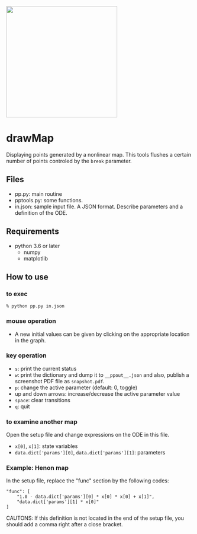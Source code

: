 <img src="https://user-images.githubusercontent.com/52724526/81895103-6d7dc180-95ec-11ea-8760-c08df1757440.png" width=300px>
 
# drawMap
Displaying points generated by a nonlinear map. This tools flushes a
certain number of points controled by the `break` parameter. 

## Files

* pp.py: main routine
* pptools.py: some functions.
* in.json: sample input file. A JSON format. Describe parameters and a
definition of the ODE. 

## Requirements

* python 3.6 or later
    * numpy
    * matplotlib

## How to use
### to exec

    % python pp.py in.json

### mouse operation 

- A new initial values can be  given by clicking on the appropriate location
in the graph.
 
### key operation

- `s`: print the current status
- `w`: print the dictionary and dump it to `__ppout__.json` and also,
publish a screenshot PDF file as `snapshot.pdf`.
- `p`: change the active parameter (default: 0, toggle)
- up and down arrows: increase/decrease the active parameter value
- `space`: clear transitions
- `q`: quit 
 
### to examine another map
 
 Open the setup file and change expressions on the ODE in this file.
 
 * `x[0]`, `x[1]`: state variables
 * `data.dict['params'][0]`, `data.dict['params'][1]`: parameters
 
### Example: Henon map
In the setup file, replace the "func" section by the following codes:

    "func": [ 
        "1.0 - data.dict['params'][0] * x[0] * x[0] + x[1]", 
        "data.dict['params'][1] * x[0]"
    ]
 
CAUTONS: If this definition is not located in the end of the setup file,
you should add a comma right after a close bracket.

